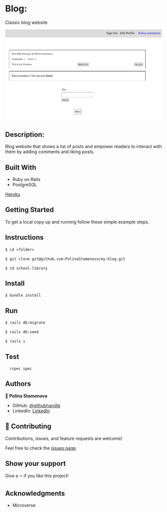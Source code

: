 # Blog:

Classic blog website

![screenshot](./blog.JPG)

## Description:

Blog website that shows a list of posts and empower readers to interact with them by adding comments and liking posts.

## Built With

- Ruby on Rails
- PostgreSQL

[Heroku](https://pure-retreat-86553.herokuapp.com/users/sign_in)

## Getting Started

To get a local copy up and running follow these simple example steps.

## Instructions

```
$ cd <folder>
```

```
$ git clone git@github.com:PolinaStamenova/my-blog.git
```

```
$ cd school-library
```

## Install

```
$ bundle install
```

## Run

```
$ rails db:migrate
```

```
$ rails db:seed
```

```
$ rails s
```

## Test

```
  rspec spec
```

## Authors

👤 **Polina Stamenova**

- GitHub: [@githubhandle](https://github.com/PolinaStamenova)
- LinkedIn: [LinkedIn](https://www.linkedin.com/in/polina-stamenova-a60766112/)

## 🤝 Contributing

Contributions, issues, and feature requests are welcome!

Feel free to check the [issues page](https://github.com/PolinaStamenova/my-blog/issues).

## Show your support

Give a ⭐️ if you like this project!

## Acknowledgments

- Microverse
